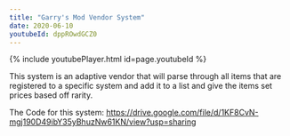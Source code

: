 ```yaml
---
title: "Garry's Mod Vendor System"
date: 2020-06-10
youtubeId: dppROwdGCZ0
---
```


{% include youtubePlayer.html id=page.youtubeId %}

This system is an adaptive vendor that will parse through all items that are registered to a specific system and
add it to a list and give the items set prices based off rarity.

The Code for this system:
https://drive.google.com/file/d/1KF8CvN-mgj190D49ibY35yBhuzNw61KN/view?usp=sharing

